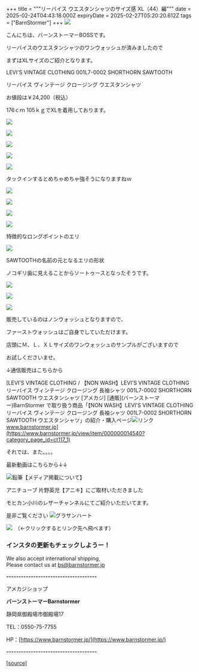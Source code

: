 +++
title = """リーバイス ウエスタンシャツのサイズ感 XL（44）編"""
date = 2025-02-24T04:43:18.000Z
expiryDate = 2025-02-27T05:20:20.612Z
tags = ["BarnStormer"]
+++
[![](https://stat.ameba.jp/user_images/20231023/16/barnstormer-go/b2/03/p/o0420015015354743273.png)](https://ameblo.jp/barnstormer-go/entry-12825670498.html)

こんにちは、バーンストーマーBOSSです。

リーバイスのウエスタンシャツのワンウォッシュが済みましたので

まずはXLサイズのご紹介となります。

LEVI'S VINTAGE CLOTHING 001L7-0002 SHORTHORN SAWTOOTH

リーバイス ヴィンテージ クロージング ウエスタンシャツ

お値段は￥24,200（税込）

176ｃｍ 105ｋｇでXLを着用しております。

[![](https://stat.ameba.jp/user_images/20250224/13/barnstormer-go/bb/70/j/o0466070015547764011.jpg)](https://stat.ameba.jp/user_images/20250224/13/barnstormer-go/bb/70/j/o0466070015547764011.jpg)

[![](https://stat.ameba.jp/user_images/20250224/13/barnstormer-go/f4/51/j/o0466070015547764013.jpg)](https://stat.ameba.jp/user_images/20250224/13/barnstormer-go/f4/51/j/o0466070015547764013.jpg)

[![](https://stat.ameba.jp/user_images/20250224/13/barnstormer-go/9a/56/j/o0466070015547764017.jpg)](https://stat.ameba.jp/user_images/20250224/13/barnstormer-go/9a/56/j/o0466070015547764017.jpg)

[![](https://stat.ameba.jp/user_images/20250224/13/barnstormer-go/ed/52/j/o0466070015547764019.jpg)](https://stat.ameba.jp/user_images/20250224/13/barnstormer-go/ed/52/j/o0466070015547764019.jpg)

[![](https://stat.ameba.jp/user_images/20250224/13/barnstormer-go/05/fd/j/o0466070015547764020.jpg)](https://stat.ameba.jp/user_images/20250224/13/barnstormer-go/05/fd/j/o0466070015547764020.jpg)

タックインするとめちゃめちゃ強そうになりますねｗ

[![](https://stat.ameba.jp/user_images/20250224/13/barnstormer-go/57/7b/j/o0466070015547764022.jpg)](https://stat.ameba.jp/user_images/20250224/13/barnstormer-go/57/7b/j/o0466070015547764022.jpg)

[![](https://stat.ameba.jp/user_images/20250224/13/barnstormer-go/90/ba/j/o0466070015547764023.jpg)](https://stat.ameba.jp/user_images/20250224/13/barnstormer-go/90/ba/j/o0466070015547764023.jpg)

[![](https://stat.ameba.jp/user_images/20250224/13/barnstormer-go/54/9a/j/o0466070015547764025.jpg)](https://stat.ameba.jp/user_images/20250224/13/barnstormer-go/54/9a/j/o0466070015547764025.jpg)

[![](https://stat.ameba.jp/user_images/20250224/13/barnstormer-go/91/e3/j/o0466070015547764026.jpg)](https://stat.ameba.jp/user_images/20250224/13/barnstormer-go/91/e3/j/o0466070015547764026.jpg)

特徴的なロングポイントのエリ

[![](https://stat.ameba.jp/user_images/20250224/13/barnstormer-go/4f/ca/j/o0466070015547764035.jpg)](https://stat.ameba.jp/user_images/20250224/13/barnstormer-go/4f/ca/j/o0466070015547764035.jpg)

SAWTOOTHの名前の元となるエリの形状

ノコギリ歯に見えることからソートゥースとなったそうです。

[![](https://stat.ameba.jp/user_images/20250224/13/barnstormer-go/03/f2/j/o0466070015547764030.jpg)](https://stat.ameba.jp/user_images/20250224/13/barnstormer-go/03/f2/j/o0466070015547764030.jpg)

[![](https://stat.ameba.jp/user_images/20250224/13/barnstormer-go/37/80/j/o0466070015547764033.jpg)](https://stat.ameba.jp/user_images/20250224/13/barnstormer-go/37/80/j/o0466070015547764033.jpg)

[![](https://stat.ameba.jp/user_images/20250224/13/barnstormer-go/18/00/j/o0466070015547764037.jpg)](https://stat.ameba.jp/user_images/20250224/13/barnstormer-go/18/00/j/o0466070015547764037.jpg)

販売しているのはノンウォッシュとなりますので、

ファーストウォッシュはご自身でしていただけます。

店頭にＭ、Ｌ、ＸＬサイズのワンウォッシュのサンプルがございますので

お試しくださいませ。

↓通信販売はこちらから

[LEVI'S VINTAGE CLOTHING / 【NON WASH】LEVI'S VINTAGE CLOTHING リーバイス ヴィンテージ クロージング 長袖シャツ 001L7-0002 SHORTHORN SAWTOOTH ウエスタンシャツ \[アメカジ\] \[通販\](バーンストーマー)BarnStormer で取り扱う商品「【NON WASH】LEVI'S VINTAGE CLOTHING リーバイス ヴィンテージ クロージング 長袖シャツ 001L7-0002 SHORTHORN SAWTOOTH ウエスタンシャツ」の紹介・購入ページ![リンク](https://c.stat100.ameba.jp/ameblo/symbols/v3.20.0/svg/gray/editor_link.svg)www.barnstormer.jp](https://www.barnstormer.jp/view/item/000000014540?category_page_id=ct117_1)

それでは、また。。。。

最新動画はこちらから↓↓

![鉛筆](https://stat100.ameba.jp/blog/ucs/img/char/char3/519.png)【メディア掲載について】

アニチューブ 片野英児【アニキ】にご取材いただきました

モヒカン小川のレザーチャンネルにてご紹介いただいてます。

是非ご覧ください ![グラサンハート](https://stat100.ameba.jp/blog/ucs/img/char/char3/148.png)

[![](https://stat.ameba.jp/user_images/20230412/16/barnstormer-go/6a/23/p/o0108010815269242493.png)](https://www.instagram.com/barnstormer_daily/)　（←クリックするとリンク先へ飛べます）

### インスタの更新もチェックしようー！

We also accept international shipping,  
Please contact us at bs@barnstormer.jp

**\-------------------------------------**

アメカジショップ

**バーンストーマーBarnstormer**

静岡県御殿場市御殿場17

TEL：0550-75-7755

HP：[https://www.barnstormer.jp/](https://www.barnstormer.jp/)

**\-------------------------------------**

[[source]](https://ameblo.jp/barnstormer-go/entry-12887632010.html)
